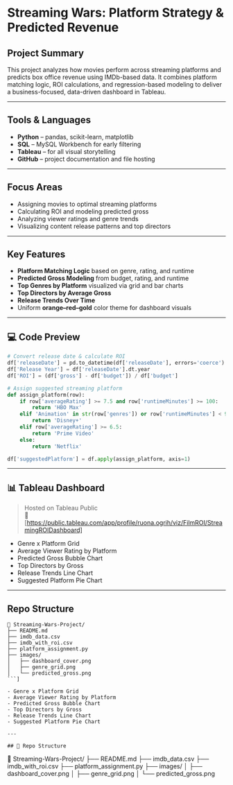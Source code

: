 # Streaming Wars: Platform Strategy & Predicted Revenue

## Project Summary
This project analyzes how movies perform across streaming platforms and predicts box office revenue using IMDb-based data. It combines platform matching logic, ROI calculations, and regression-based modeling to deliver a business-focused, data-driven dashboard in Tableau.

---

## Tools & Languages
- **Python** – pandas, scikit-learn, matplotlib  
- **SQL** – MySQL Workbench for early filtering  
- **Tableau** – for all visual storytelling  
- **GitHub** – project documentation and file hosting

---

## Focus Areas
- Assigning movies to optimal streaming platforms  
- Calculating ROI and modeling predicted gross  
- Analyzing viewer ratings and genre trends  
- Visualizing content release patterns and top directors

---

## Key Features
- **Platform Matching Logic** based on genre, rating, and runtime  
- **Predicted Gross Modeling** from budget, rating, and runtime  
- **Top Genres by Platform** visualized via grid and bar charts  
- **Top Directors by Average Gross**  
- **Release Trends Over Time**  
- Uniform **orange–red–gold** color theme for dashboard visuals

---



## 💻 Code Preview
```python
# Convert release date & calculate ROI
df['releaseDate'] = pd.to_datetime(df['releaseDate'], errors='coerce')
df['Release Year'] = df['releaseDate'].dt.year
df['ROI'] = (df['gross'] - df['budget']) / df['budget']

# Assign suggested streaming platform
def assign_platform(row):
    if row['averageRating'] >= 7.5 and row['runtimeMinutes'] >= 100:
        return 'HBO Max'
    elif 'Animation' in str(row['genres']) or row['runtimeMinutes'] < 90:
        return 'Disney+'
    elif row['averageRating'] >= 6.5:
        return 'Prime Video'
    else:
        return 'Netflix'

df['suggestedPlatform'] = df.apply(assign_platform, axis=1)
```

---

## 📊 Tableau Dashboard  
> Hosted on Tableau Public  
> 🔗 [https://public.tableau.com/app/profile/ruona.ogrih/viz/FilmROI/StreamingROIDashboard]

- Genre x Platform Grid  
- Average Viewer Rating by Platform  
- Predicted Gross Bubble Chart  
- Top Directors by Gross  
- Release Trends Line Chart  
- Suggested Platform Pie Chart

---

## Repo Structure
```
📁 Streaming-Wars-Project/
├── README.md
├── imdb_data.csv
├── imdb_with_roi.csv
├── platform_assignment.py
├── images/
│   ├── dashboard_cover.png
│   ├── genre_grid.png
│   └── predicted_gross.png
```]

- Genre x Platform Grid  
- Average Viewer Rating by Platform  
- Predicted Gross Bubble Chart  
- Top Directors by Gross  
- Release Trends Line Chart  
- Suggested Platform Pie Chart

---

## 📁 Repo Structure
```
📁 Streaming-Wars-Project/
├── README.md
├── imdb_data.csv
├── imdb_with_roi.csv
├── platform_assignment.py
├── images/
│   ├── dashboard_cover.png
│   ├── genre_grid.png
│   └── predicted_gross.png
```
